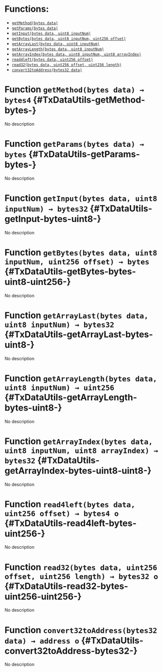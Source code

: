 

# Functions:
- [`getMethod(bytes data)`](#TxDataUtils-getMethod-bytes-)
- [`getParams(bytes data)`](#TxDataUtils-getParams-bytes-)
- [`getInput(bytes data, uint8 inputNum)`](#TxDataUtils-getInput-bytes-uint8-)
- [`getBytes(bytes data, uint8 inputNum, uint256 offset)`](#TxDataUtils-getBytes-bytes-uint8-uint256-)
- [`getArrayLast(bytes data, uint8 inputNum)`](#TxDataUtils-getArrayLast-bytes-uint8-)
- [`getArrayLength(bytes data, uint8 inputNum)`](#TxDataUtils-getArrayLength-bytes-uint8-)
- [`getArrayIndex(bytes data, uint8 inputNum, uint8 arrayIndex)`](#TxDataUtils-getArrayIndex-bytes-uint8-uint8-)
- [`read4left(bytes data, uint256 offset)`](#TxDataUtils-read4left-bytes-uint256-)
- [`read32(bytes data, uint256 offset, uint256 length)`](#TxDataUtils-read32-bytes-uint256-uint256-)
- [`convert32toAddress(bytes32 data)`](#TxDataUtils-convert32toAddress-bytes32-)



# Function `getMethod(bytes data) → bytes4` {#TxDataUtils-getMethod-bytes-}
No description




# Function `getParams(bytes data) → bytes` {#TxDataUtils-getParams-bytes-}
No description




# Function `getInput(bytes data, uint8 inputNum) → bytes32` {#TxDataUtils-getInput-bytes-uint8-}
No description




# Function `getBytes(bytes data, uint8 inputNum, uint256 offset) → bytes` {#TxDataUtils-getBytes-bytes-uint8-uint256-}
No description




# Function `getArrayLast(bytes data, uint8 inputNum) → bytes32` {#TxDataUtils-getArrayLast-bytes-uint8-}
No description




# Function `getArrayLength(bytes data, uint8 inputNum) → uint256` {#TxDataUtils-getArrayLength-bytes-uint8-}
No description




# Function `getArrayIndex(bytes data, uint8 inputNum, uint8 arrayIndex) → bytes32` {#TxDataUtils-getArrayIndex-bytes-uint8-uint8-}
No description




# Function `read4left(bytes data, uint256 offset) → bytes4 o` {#TxDataUtils-read4left-bytes-uint256-}
No description




# Function `read32(bytes data, uint256 offset, uint256 length) → bytes32 o` {#TxDataUtils-read32-bytes-uint256-uint256-}
No description




# Function `convert32toAddress(bytes32 data) → address o` {#TxDataUtils-convert32toAddress-bytes32-}
No description






